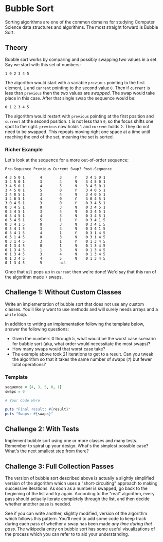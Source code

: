 # Bubble Sort

Sorting algorithms are one of the common domains for studying Computer Science
data structures and algorithms. The most straight forward is Bubble Sort.

## Theory

Bubble sort works by comparing and possibly swapping two values in a set. Say
we start with this set of numbers:

```
1 0 2 3 4 5
```

The algorithm would start with a variable `previous` pointing to the first element,
`1` and `current` pointing to the second value `0`. Then if `current` is
less than `previous` then the two values are *swapped*. The swap would take
place in this case. After that single swap the sequence would be:

```
0 1 2 3 4 5
```

The algorithm would restart with `previous` pointing at the first position and
`current` at the second position. `1` is not less than `0`, so the focus shifts
one spot to the right. `previous` now holds `1` and `current` holds `2`. They
do not need to be swapped. This repeats moving right one space at a time until
reaching the end of the set, meaning the set is sorted.

### Richer Example

Let's look at the sequence for a more out-of-order sequence:

```
Pre-Sequence Previous Current Swap? Post-Sequence

4 3 5 0 1       4        3      Y    3 4 5 0 1
3 4 5 0 1       3        4      N    3 4 5 0 1
3 4 5 0 1       4        5      N    3 4 5 0 1
3 4 5 0 1       5        0      Y    3 4 0 5 1
3 4 0 5 1       3        4      N    3 4 0 5 1
3 4 0 5 1       4        0      Y    3 0 4 5 1
3 0 4 5 1       3        0      Y    0 3 4 5 1
0 3 4 5 1       0        3      N    0 3 4 5 1
0 3 4 5 1       3        4      N    0 3 4 5 1
0 3 4 5 1       4        5      N    0 3 4 5 1
0 3 4 5 1       5        1      Y    0 3 4 1 5
0 3 4 1 5       0        3      N    0 3 4 1 5
0 3 4 1 5       3        4      N    0 3 4 1 5
0 3 4 1 5       4        1      Y    0 3 1 4 5
0 3 1 4 5       0        3      N    0 3 1 4 5
0 3 1 4 5       3        1      Y    0 1 3 4 5
0 1 3 4 5       0        1      N    0 1 3 4 5
0 1 3 4 5       1        3      N    0 1 3 4 5
0 1 3 4 5       3        4      N    0 1 3 4 5
0 1 3 4 5       4        5      N    0 1 3 4 5
0 1 3 4 5       5        nil
```

Once that `nil` pops up in `current` then we're done! We'd say that this run
of the algorithm made `7` swaps.

## Challenge 1: Without Custom Classes

Write an implementation of bubble sort that does not use any custom classes.
You'll likely want to use methods and will surely needs arrays and a `while` loop.

In addition to writing an implementation following the template below, answer
the following questions:

* Given the numbers 0 through 5, what would be the worst case scenario for
bubble sort (aka, what order would necessitate the most swaps)?
* How many swaps would that worst case take?
* The example above took 21 iterations to get to a result. Can you tweak the
algorithm so that it takes the same number of swaps (`7`) but fewer total operations?

### Template

```ruby
sequence = [4, 3, 5, 0, 1]
swaps = 0

# Your Code Here

puts "Final result: #{result}"
puts "Swaps: #{swaps}"
```

## Challenge 2: With Tests

Implement bubble sort using one or more classes and many tests. Remember to spiral up your design. What's the simplest possible case? What's the next smallest step from there?

## Challenge 3: Full Collection Passes

The version of bubble sort described above is actually a slightly simplified version of the algorithm which uses a "short-circuiting" approach to making successive iterations. As soon as a number is swapped, go back to the beginning of the list and try again. According to the "real" algorithm, every pass should actually iterate completely through the list, and then decide whether another pass is needed.

See if you can write another, slightly modified, version of the algorithm which follows this pattern. You'll need to add some code to keep track during each pass of whether a swap has been made _any time during that pass_. The [wikipedia entry on bubble sort](http://en.wikipedia.org/wiki/Bubble_sort) has some useful visualizations of the process which you can refer to to aid your understanding.
